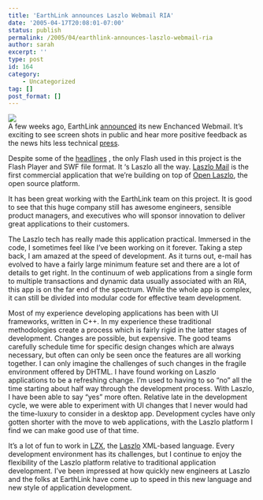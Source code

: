 ```yaml
---
title: 'EarthLink announces Laszlo Webmail RIA'
date: '2005-04-17T20:08:01-07:00'
status: publish
permalink: /2005/04/earthlink-announces-laszlo-webmail-ria
author: sarah
excerpt: ''
type: post
id: 164
category:
    - Uncategorized
tag: []
post_format: []
---
```

![](http://common.ziffdavisinternet.com/util_get_image/9/0,1311,i=99837,00.jpg)  
A few weeks ago, EarthLink [announced](http://www.pcmag.com/article2/0,1759,1772371,00.asp) its new Enchanced Webmail. It’s exciting to see screen shots in public and hear more positive feedback as the news hits less technical [press](http://www.openlaszlo.org/wiki/MediaCoverage#April_16.2C_2005_Business_Week_covers_RIAs_and_Earthlink.27s_upcoming_Laszlo-powered_email_service_.28http:.2F.2Fyahoo.businessweek.com.2Ftechnology.2Fcontent.2Fapr2005.2Ftc20050414_0844_tc081.htm.29).

Despite some of the [headlines](http://www.informationweek.com/story/showArticle.jhtml?articleID=60405148&tid=5979) , the only Flash used in this project is the Flash Player and SWF file format. It ‘s Laszlo all the way. [Laszlo Mail](http://www.laszlosystems.com/products/modules/mail.php) is the first commercial application that we’re building on top of [Open Laszlo](http://www.openlaszlo.org), the open source platform.

It has been great working with the EarthLink team on this project. It is good to see that this huge company still has awesome engineers, sensible product managers, and executives who will sponsor innovation to deliver great applications to their customers.

The Laszlo tech has really made this application practical. Immersed in the code, I sometimes feel like I’ve been working on it forever. Taking a step back, I am amazed at the speed of development. As it turns out, e-mail has evolved to have a fairly large minimum feature set and there are a lot of details to get right. In the continuum of web applications from a single form to multiple transactions and dynamic data usually associated with an RIA, this app is on the far end of the spectrum. While the whole app is complex, it can still be divided into modular code for effective team development.

Most of my experience developing applications has been with UI frameworks, written in C++. In my experience these traditional methodologies create a process which is fairly rigid in the latter stages of development. Changes are possible, but expensive. The good teams carefully schedule time for specific design changes which are always necessary, but often can only be seen once the features are all working together. I can only imagine the challenges of such changes in the fragile environment offered by DHTML. I have found working on Laszlo applications to be a refreshing change. I’m used to having to so “no” all the time starting about half way through the development process. With Laszlo, I have been able to say “yes” more often. Relative late in the development cycle, we were able to experiment with UI changes that I never would had the time-luxury to consider in a desktop app. Development cycles have only gotten shorter with the move to web applications, with the Laszlo platform I find we can make good use of that time.

It’s a lot of fun to work in [LZX](http://www.laszlosystems.com/lps/laszlo-in-ten-minutes/), the [Laszlo](http://www.laszlosystems.com/) XML-based language. Every development environment has its challenges, but I continue to enjoy the flexibility of the Laszlo platform relative to traditional application development. I’ve been impressed at how quickly new engineers at Laszlo and the folks at EarthLink have come up to speed in this new language and new style of application development.